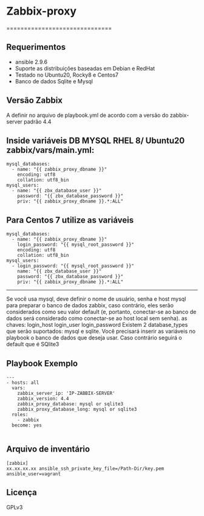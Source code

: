 # Zabbix-proxy 
==============================

Requerimentos
------------
- ansible 2.9.6
- Suporte as distribuições baseadas em Debian e RedHat
- Testado no Ubuntu20, Rocky8 e Centos7 
- Banco de dados Sqlite e Mysql

Versão Zabbix
--------------
A definir no arquivo de playbook.yml de acordo com a versão do zabbix-server padrão 4.4 

## Inside variáveis DB MYSQL RHEL 8/ Ubuntu20 zabbix/vars/main.yml:
```
mysql_databases:
  - name: "{{ zabbix_proxy_dbname }}"
    encoding: utf8
    collation: utf8_bin
mysql_users:
  - name: "{{ zbx_database_user }}"
    password: "{{ zbx_database_password }}"
    priv: "{{ zabbix_proxy_dbname }}.*:ALL"
```
## Para Centos 7 utilize as variáveis
```
mysql_databases:
  - name: "{{ zabbix_proxy_dbname }}"
    login_password: "{{ mysql_root_password }}"
    encoding: utf8
    collation: utf8_bin
mysql_users:
  - login_password: "{{ mysql_root_password }}"
    name: "{{ zbx_database_user }}"
    password: "{{ zbx_database_password }}"
    priv: "{{ zabbix_proxy_dbname }}.*:ALL"
```
-----------------
Se você usa mysql, deve definir o nome de usuário, senha e host mysql para preparar o banco de dados zabbix, caso contrário, eles serão considerados como seu valor default (e, portanto, conectar-se ao banco de dados será considerado como conectar-se ao host local sem senha). as chaves: login_host login_user login_password
Existem 2 database_types que serão suportados: mysql e sqlite. Você precisará inserir as variáveis no playbook o banco de dados que deseja usar. Caso contrário seguirá o default que é SQlite3

Playbook Exemplo
----------------
```
---
- hosts: all
  vars:
    zabbix_server_ip: 'IP-ZABBIX-SERVER'
    zabbix_version: 4.4
    zabbix_proxy_database: mysql or sqlite3 
    zabbix_proxy_database_long: mysql or sqlite3
  roles:
    - zabbix
  become: yes
  
```
Arquivo de inventário
--------------
```
[zabbix]
xx.xx.xx.xx ansible_ssh_private_key_file=/Path-Dir/key.pem ansible_user=vagrant
```

Licença
-------
GPLv3
